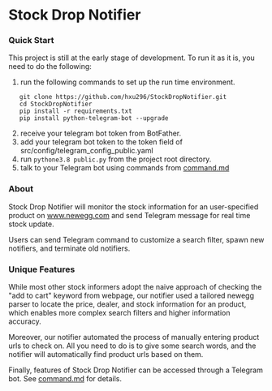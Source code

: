 # Stock Drop Notifier

### Quick Start
This project is still at the early stage of development. To run it as it is, you need to do the following:
1. run the following commands to set up the run time environment. 
 ```
    git clone https://github.com/hxu296/StockDropNotifier.git 
    cd StockDropNotifier
    pip install -r requirements.txt
    pip install python-telegram-bot --upgrade
```
2. receive your telegram bot token from BotFather.
3. add your telegram bot token to the token field of src/config/telegram_config_public.yaml
4. run `pythone3.8 public.py` from the project root directory.
5. talk to your Telegram bot using commands from [command.md](command.md)

### About

Stock Drop Notifier will monitor the stock information for an user-specified product on www.newegg.com and send Telegram message for real time stock update. 

Users can send Telegram command to customize a search filter, spawn new notifiers, and terminate old notifiers.

### Unique Features

While most other stock informers adopt the naive approach of checking the "add to cart" keyword from webpage, our notifier used a tailored newegg parser to locate the price, dealer, and stock information for an product, which enables more complex search filters and higher information accuracy. 

Moreover, our notifier automated the process of manually entering product urls to check on. All you need to do is to give some search words, and the notifier will automatically find product urls based on them.


Finally, features of Stock Drop Notifier can be accessed through a Telegram bot. See [command.md](command.md) for details. 






